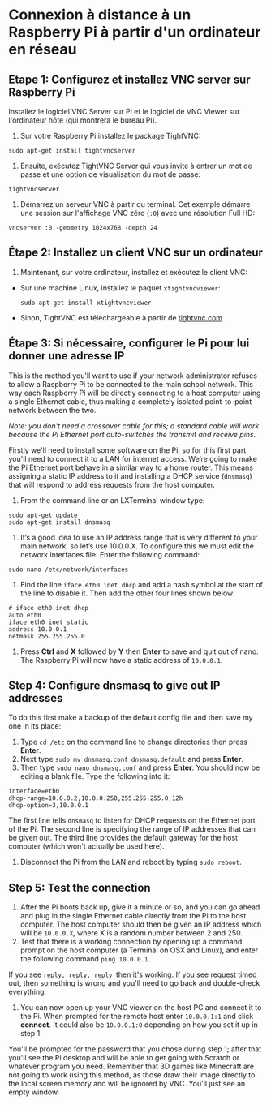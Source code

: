 # Connexion à distance à un Raspberry Pi à partir d'un ordinateur en réseau

## Etape 1: Configurez et installez VNC server sur Raspberry Pi

Installez le logiciel VNC Server sur Pi et le logiciel de VNC Viewer sur l'ordinateur hôte (qui montrera le bureau Pi).

1. Sur votre Raspberry Pi installez le package TightVNC:

  ```
  sudo apt-get install tightvncserver
  ```
1. Ensuite, exécutez TightVNC Server qui vous invite à entrer un mot de passe et une option de visualisation du mot de passe:

  ```
  tightvncserver
  ```

1. Démarrez un serveur VNC à partir du terminal. Cet exemple démarre une session sur l'affichage VNC zéro (```:0```) avec une résolution Full HD:

  ```
  vncserver :0 -geometry 1024x768 -depth 24
  ```

## Étape 2: Installez un client VNC sur un ordinateur

1. Maintenant, sur votre ordinateur, installez et exécutez le client VNC:

  - Sur une machine Linux, installez le paquet `xtightvncviewer`:

    `sudo apt-get install xtightvncviewer`

  - Sinon, TightVNC est téléchargeable à partir de [tightvnc.com](http://www.tightvnc.com/download.php)



## Étape 3: Si nécessaire, configurer le Pi pour lui donner une adresse IP

This is the method you'll want to use if your network administrator refuses to allow a Raspberry Pi to be connected to the main school network. This way each Raspberry Pi will be directly connecting to a host computer using a single Ethernet cable, thus making a completely isolated point-to-point network between the two. 

*Note: you don't need a crossover cable for this; a standard cable will work because the Pi Ethernet port auto-switches the transmit and receive pins.*

Firstly we'll need to install some software on the Pi, so for this first part you'll need to connect it to a LAN for internet access. We’re going to make the Pi Ethernet port behave in a similar way to a home router. This means assigning a static IP address to it and installing a DHCP service (`dnsmasq`) that will respond to address requests from the host computer. 

1. From the command line or an LXTerminal window type:

  ```
  sudo apt-get update
  sudo apt-get install dnsmasq
  ```
  
1. It’s a good idea to use an IP address range that is very different to your main network, so let’s use 10.0.0.X. To configure this we must edit the network interfaces file. Enter the following command:

  ```
  sudo nano /etc/network/interfaces
  ```
1. Find the line `iface eth0 inet dhcp` and add a hash symbol at the start of the line to disable it. Then add the other four lines shown below:

  ```
  # iface eth0 inet dhcp
  auto eth0
  iface eth0 inet static
  address 10.0.0.1
  netmask 255.255.255.0
  ```
  
1. Press **Ctrl** and **X** followed by **Y** then **Enter** to save and quit out of nano. The Raspberry Pi will now have a static address of `10.0.0.1`.

## Step 4: Configure **dnsmasq** to give out IP addresses

To do this first make a backup of the default config file and then save my one in its place:

1. Type `cd /etc` on the command line to change directories then press **Enter**. 
1. Next type `sudo mv dnsmasq.conf dnsmasq.default` and press **Enter**.
1. Then type `sudo nano dnsmasq.conf` and press **Enter**. You should now be editing a blank file. Type the following into it:

  ```
  interface=eth0
  dhcp-range=10.0.0.2,10.0.0.250,255.255.255.0,12h
  dhcp-option=3,10.0.0.1
  ```
  The first line tells `dnsmasq` to listen for DHCP requests on the Ethernet port of the Pi. The second line is specifying the range of IP addresses that can be given out. The third line provides the default gateway for the host computer (which won't actually be used here).

1. Disconnect the Pi from the LAN and reboot by typing `sudo reboot`.

## Step 5: Test the connection

1. After the Pi boots back up, give it a minute or so, and you can go ahead and plug in the single Ethernet cable directly from the Pi to the host computer. The host computer should then be given an IP address which will be `10.0.0.X`, where X is a random number between 2 and 250.
1. Test that there is a working connection by opening up a command prompt on the host computer (a Terminal on OSX and Linux), and enter the following command `ping 10.0.0.1`.

  If you see `reply, reply, reply `then it's working. If you see request timed out, then something is wrong and you'll need to go back and double-check everything.

1. You can now open up your VNC viewer on the host PC and connect it to the Pi. When prompted for the remote host enter   `10.0.0.1:1` and click **connect**. It could also be `10.0.0.1:0` depending on how you set it up in step 1.

  You'll be prompted for the password that you chose during step 1; after that you'll see the Pi desktop and will be able to get going with Scratch or whatever program you need. Remember that 3D games like Minecraft are not going to work using this method, as those draw their image directly to the local screen memory and will be ignored by VNC. You'll just see an empty window.
